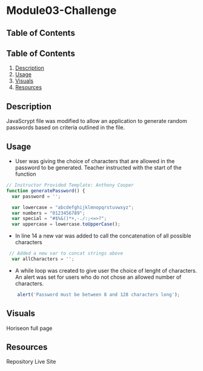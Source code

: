 # Module03-Challenge

## Table of Contents

## Table of Contents
1. [Description](#description) 
2. [Usage](#description)
3. [Visuals](#visuals)
4. [Resources](#resources)


## Description

JavaScrypt file was modified to allow an application to generate random passwords based on criteria outlined in the file.


## Usage

- User was giving the choice of characters that are allowed in the password to be generated.
  Teacher instructed with the start of the function

```js
// Instructor Provided Template: Anthony Cooper
function generatePassword() {
  var password = '';

  var lowercase = "abcdefghijklmnopqrstuvwxyz";
  var numbers = "0123456789";
  var special = "#$%&()*+,-./:;<=>?";
  var uppercase = lowercase.toUpperCase(); 
```

- In line 14 a new var was added to call the concatenation of all possible characters

```js
 // Added a new var to concat strings above
  var allCharacters = '';
```

- A while loop was created to give user the choice of lenght of characters.
An alert was set for users who do not chose an allowed number of characters.

```js
    alert('Password must be between 8 and 128 characters long');
```

## Visuals
Horiseon full page

## Resources
Repository
Live Site